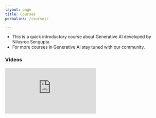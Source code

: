 ```yaml
---
layout: page
title: Courses
permalink: /courses/

---
```


* This is a quick introductory course about Generative AI developed by Nilosree Sengupta. 
* For more courses in Generative AI stay tuned with our community. 

### Videos

<iframe src="https://www.youtube.com/embed/videoseries?si=biw_FRmkRYZ9Ixy8&amp;list=PL9-qcxwta4d16v_U0xVanEfxkTy8Vw9D9" frameborder="0" allowfullscreen></iframe>
